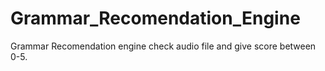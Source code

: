 # Grammar_Recomendation_Engine
Grammar Recomendation engine check audio file and give score between 0-5.
